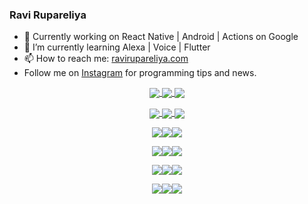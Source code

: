 ### Ravi Rupareliya

- 🔭 Currently working on React Native | Android | Actions on Google
- 🌱 I’m currently learning Alexa | Voice | Flutter
- 📫 How to reach me: [ravirupareliya.com](https://ravirupareliya.com)
- Follow me on [Instagram](https://www.instagram.com/ravi.rupareliya/) for programming tips and news.

<a href="https://www.instagram.com/ravi.rupareliya/" target="_blank">
<p align="center">
  <img align="center" src="https://instagram.fraj1-1.fna.fbcdn.net/v/t51.2885-15/e35/s150x150/116156452_601096737504099_3647929042323841046_n.jpg?_nc_ht=instagram.fraj1-1.fna.fbcdn.net&_nc_cat=103&_nc_ohc=67a9CLJa584AX8q_M3Z&oh=dfcd62b545510f783b937a54fb8ec47f&oe=5F560BCE">
  <img align="center" src="https://instagram.fraj1-1.fna.fbcdn.net/v/t51.2885-15/e35/s150x150/117259823_1001307370304891_6502717509961734850_n.jpg?_nc_ht=instagram.fraj1-1.fna.fbcdn.net&_nc_cat=111&_nc_ohc=2jbTY4W7QfMAX_pk9M4&oh=4c70b12ba66086d8bb6c7469e2c4444c&oe=5F568263">
  <img align="center" src="https://instagram.fraj1-1.fna.fbcdn.net/v/t51.2885-15/e35/s150x150/116875545_589014135117880_1603472412541026467_n.jpg?_nc_ht=instagram.fraj1-1.fna.fbcdn.net&_nc_cat=104&_nc_ohc=WQIg7s-WxlYAX_aNlnY&oh=566464d9c3c5f5957a6e2e7efa584070&oe=5F56822B">
</p>
<p align="center">
  <img align="center" src="https://instagram.fraj1-1.fna.fbcdn.net/v/t51.2885-15/e35/s150x150/116912362_577297379814924_6557921718373697625_n.jpg?_nc_ht=instagram.fraj1-1.fna.fbcdn.net&_nc_cat=100&_nc_ohc=ggpSyEbTEe0AX-dCeSB&oh=24b7a90f7a6b9e767efd505bb4bce0e7&oe=5F552707">
  <img align="center" src="https://instagram.fraj1-1.fna.fbcdn.net/v/t51.2885-15/e35/s150x150/116603692_119423466526058_5833109246734827555_n.jpg?_nc_ht=instagram.fraj1-1.fna.fbcdn.net&_nc_cat=102&_nc_ohc=XgqbH21Pb6YAX8gPVng&oh=9dbc0fae5f48df1b2b5a458568ae6b88&oe=5F554C3F">
  <img align="center" src="https://instagram.fraj1-1.fna.fbcdn.net/v/t51.2885-15/e35/s150x150/116427334_169013964741134_2677625452382760510_n.jpg?_nc_ht=instagram.fraj1-1.fna.fbcdn.net&_nc_cat=102&_nc_ohc=Y2Qw-qzDwgAAX8TL1uU&oh=a5c7e50ff8cecf3788e7500e341cc18c&oe=5F585489">
</p>
<a>

<a href="https://www.instagram.com/ravi.rupareliya/" target="_blank">
<!-- insta-feed:START-->
<p align="center"><img align="center" src=https://scontent-ort2-1.cdninstagram.com/v/t51.2885-15/e35/s480x480/117307859_603477283647910_4747232603067507655_n.jpg?_nc_ht=scontent-ort2-1.cdninstagram.com&_nc_cat=110&_nc_ohc=tGlx448nHy8AX8k5LRJ&oh=a65807e03d4f2addaeed3d8d5a56eadb&oe=5F60FFBD /><img align="center" src=https://scontent-ort2-1.cdninstagram.com/v/t51.2885-15/e35/s480x480/117288606_1432624290459842_4050672627473038302_n.jpg?_nc_ht=scontent-ort2-1.cdninstagram.com&_nc_cat=102&_nc_ohc=exM_Gzv_FGYAX88hkv6&oh=daa8d032c6ee1a1f0ae2201fe128af0d&oe=5F618D5C /><img align="center" src=https://scontent-ort2-1.cdninstagram.com/v/t51.2885-15/e35/s480x480/117309611_594067937926129_8782024436396678820_n.jpg?_nc_ht=scontent-ort2-1.cdninstagram.com&_nc_cat=101&_nc_ohc=P4-eslrqAOgAX9369io&oh=46badbe90d593c3a0604aa14463791e6&oe=5F61AE82 /></p><p align="center"><img align="center" src=https://scontent-ort2-1.cdninstagram.com/v/t51.2885-15/e35/s480x480/117127743_658078131727257_4070559447880632257_n.jpg?_nc_ht=scontent-ort2-1.cdninstagram.com&_nc_cat=109&_nc_ohc=Tu1t1Pas6cIAX8Xb_l6&oh=138ede1c926f2ab0c893120612ab3afe&oe=5F5F44F0 /><img align="center" src=https://scontent-ort2-1.cdninstagram.com/v/t51.2885-15/e35/s480x480/117172054_780830466021649_2450924399071798468_n.jpg?_nc_ht=scontent-ort2-1.cdninstagram.com&_nc_cat=101&_nc_ohc=xZHzXpE5Lc0AX8X6AMK&oh=279bf4abcd4bdebffacf6a468560e801&oe=5F61462D /><img align="center" src=https://scontent-ort2-1.cdninstagram.com/v/t51.2885-15/e35/s480x480/117259823_1001307370304891_6502717509961734850_n.jpg?_nc_ht=scontent-ort2-1.cdninstagram.com&_nc_cat=111&_nc_ohc=ffUMLy8IBdMAX86CDor&oh=29e9b89c61c31321cf0d3ded10170508&oe=5F6015B8 /></p><p align="center"><img align="center" src=https://scontent-ort2-1.cdninstagram.com/v/t51.2885-15/e35/s480x480/116875545_589014135117880_1603472412541026467_n.jpg?_nc_ht=scontent-ort2-1.cdninstagram.com&_nc_cat=104&_nc_ohc=vGlWpFU0mO4AX8YWTgu&oh=ae2c6f1003a71cf6bc1623d0b67745ee&oe=5F5E9B96 /><img align="center" src=https://scontent-ort2-1.cdninstagram.com/v/t51.2885-15/e35/s480x480/116912362_577297379814924_6557921718373697625_n.jpg?_nc_ht=scontent-ort2-1.cdninstagram.com&_nc_cat=100&_nc_ohc=OBBBXiE-_TUAX_J-prm&oh=cc19e8a6532f685fd8d29aac94eff6fc&oe=5F5F8DBA /><img align="center" src=https://scontent-ort2-1.cdninstagram.com/v/t51.2885-15/e35/s480x480/116603692_119423466526058_5833109246734827555_n.jpg?_nc_ht=scontent-ort2-1.cdninstagram.com&_nc_cat=102&_nc_ohc=__I1-u-GxXUAX-3_TE2&oh=12e0796daafdbbe1a3226a9c9ea719f3&oe=5F5F3682 /></p><p align="center"><img align="center" src=https://scontent-ort2-1.cdninstagram.com/v/t51.2885-15/e35/s480x480/116427334_169013964741134_2677625452382760510_n.jpg?_nc_ht=scontent-ort2-1.cdninstagram.com&_nc_cat=102&_nc_ohc=NCZHoPElDG0AX-98axg&oh=652f3e34d607831abeae6a030ae85a8a&oe=5F5F7BB8 /><img align="center" src=https://scontent-ort2-1.cdninstagram.com/v/t51.2885-15/e35/s480x480/116156452_601096737504099_3647929042323841046_n.jpg?_nc_ht=scontent-ort2-1.cdninstagram.com&_nc_cat=103&_nc_ohc=4FrHOnq-QFoAX9zMYHx&oh=83ed6afd1a01be11ab0fcd587dfcf0b1&oe=5F5E3973 /><img align="center" src=https://scontent-ort2-1.cdninstagram.com/v/t51.2885-15/e35/s480x480/116911037_308922290154658_7378193471300904768_n.jpg?_nc_ht=scontent-ort2-1.cdninstagram.com&_nc_cat=110&_nc_ohc=A2reibNC6D4AX-XYnmA&oh=d7cabe4394eafb67ceab9410289cb5b1&oe=5F5EECAE /></p>
<!-- insta-feed:END-->
</a>

<!--
**ravirupareliya/ravirupareliya** is a ✨ _special_ ✨ repository because its `README.md` (this file) appears on your GitHub profile.

Here are some ideas to get you started:

- 🔭 I’m currently working on ...
- 🌱 I’m currently learning ...
- 👯 I’m looking to collaborate on ...
- 🤔 I’m looking for help with ...
- 💬 Ask me about ...
- 📫 How to reach me: ...
- 😄 Pronouns: ...
- ⚡ Fun fact: ...
-->
